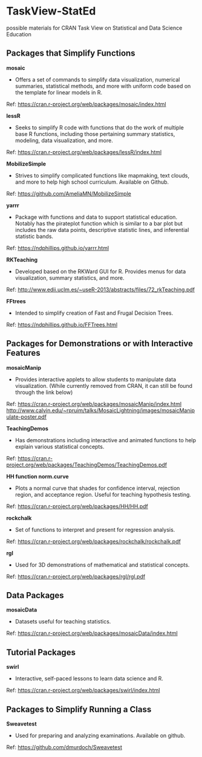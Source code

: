 # TaskView-StatEd
possible materials for CRAN Task View on Statistical and Data Science Education

## Packages that Simplify Functions

**mosaic**
- Offers a set of commands to simplify data visualization, numerical summaries, statistical methods, and more with uniform code based on the template for linear models in R.

Ref: https://cran.r-project.org/web/packages/mosaic/index.html


**lessR**
- Seeks to simplify R code with functions that do the work of multiple base R functions, including those pertaining summary statistics, modeling, data visualization, and more.

Ref: https://cran.r-project.org/web/packages/lessR/index.html


**MobilizeSimple**

- Strives to simplify complicated functions like mapmaking, text clouds, and more to help high school curriculum. Available on Github.

Ref: https://github.com/AmeliaMN/MobilizeSimple 


**yarrr**
- Package with functions and data to support statistical education. Notably has the pirateplot function which is similar to a bar plot but includes the raw data points, descriptive statistic lines, and inferential statistic bands.

Ref: https://ndphillips.github.io/yarrr.html 


**RKTeaching**
- Developed based on the RKWard GUI for R. Provides menus for data visualization, summary statistics, and more.

Ref: http://www.edii.uclm.es/~useR-2013/abstracts/files/72_rkTeaching.pdf


**FFtrees**
- Intended to simplify creation of Fast and Frugal Decision Trees.

Ref: https://ndphillips.github.io/FFTrees.html 


## Packages for Demonstrations or with Interactive Features 

**mosaicManip**
- Provides interactive applets to allow students to manipulate data visualization. (While currently removed from CRAN, it can still be found through the link below)

Ref: https://cran.r-project.org/web/packages/mosaicManip/index.html
http://www.calvin.edu/~rpruim/talks/MosaicLightning/images/mosaicManipulate-poster.pdf


**TeachingDemos**
- Has demonstrations including interactive and animated functions to help explain various statistical concepts. 

Ref: https://cran.r-project.org/web/packages/TeachingDemos/TeachingDemos.pdf 


**HH function norm.curve**

- Plots a normal curve that shades for confidence interval, rejection region, and acceptance region. Useful for teaching hypothesis testing.

Ref: https://cran.r-project.org/web/packages/HH/HH.pdf


**rockchalk**

- Set of functions to interpret and present for regression analysis.

Ref: https://cran.r-project.org/web/packages/rockchalk/rockchalk.pdf 


**rgl**
- Used for 3D demonstrations of mathematical and statistical concepts.

Ref: https://cran.r-project.org/web/packages/rgl/rgl.pdf 


## Data Packages 

**mosaicData**
- Datasets useful for teaching statistics.

Ref: https://cran.r-project.org/web/packages/mosaicData/index.html


## Tutorial Packages

**swirl**
- Interactive, self-paced lessons to learn data science and R.

Ref: https://cran.r-project.org/web/packages/swirl/index.html 


## Packages to Simplify Running a Class

**Sweavetest**
- Used for preparing and analyzing examinations. Available on github.

Ref: https://github.com/dmurdoch/Sweavetest 
